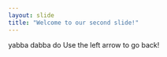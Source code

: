 ```yaml
---
layout: slide
title: "Welcome to our second slide!"
---
```

yabba dabba do
Use the left arrow to go back!
